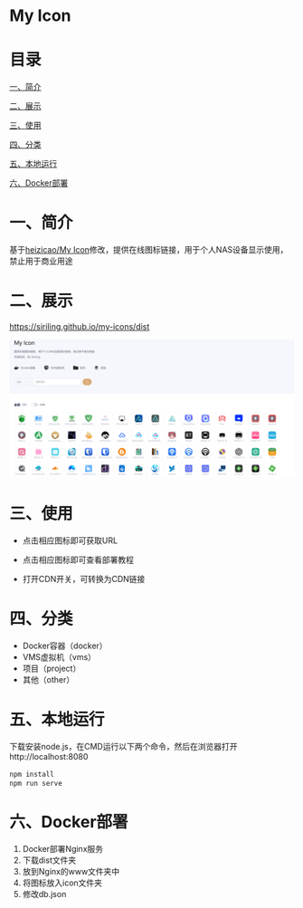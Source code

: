 # My Icon


# 目录

[一、简介](#一简介)

[二、展示](#二链接)

[三、使用](#三使用)

[四、分类](#四分类)

[五、本地运行](#五本地运行)

[六、Docker部署](#六Docker部署)

# 一、简介

基于[heizicao/My Icon](https://gitee.com/heizicao/my-icon)修改，提供在线图标链接，用于个人NAS设备显示使用，禁止用于商业用途

# 二、展示

https://siriling.github.io/my-icons/dist

![show](public/screenshot.png)


# 三、使用

- 点击相应图标即可获取URL

- 点击相应图标即可查看部署教程

- 打开CDN开关，可转换为CDN链接

# 四、分类
- Docker容器（docker）
- VMS虚拟机（vms）
- 项目（project）
- 其他（other）

# 五、本地运行

下载安装node.js，在CMD运行以下两个命令，然后在浏览器打开http://localhost:8080

```shell
npm install
npm run serve
```

# 六、Docker部署

1. Docker部署Nginx服务
2. 下载dist文件夹
3. 放到Nginx的www文件夹中
4. 将图标放入icon文件夹
5. 修改db.json







